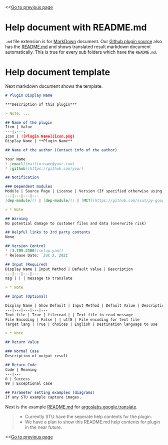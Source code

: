 <<[Go to previous page](ARGOS_RPA_POT_SDK_on_Windows10.md)

# Help document with README.md

`.md` file extension is for [MarkDown](https://www.markdownguide.org/) document.
Our [Github plugin source](https://github.com/Jerry-Chae/plugins) also has the [README.md](https://github.com/Jerry-Chae/plugins/blob/main/README.md) and shows translated result markdown document automatically. This is true for every sub folders which have the `README.md`.

# Help document template

Next markdown document shows the template.

```md
# Plugin Display Name

***Description of this plugin***

> Note: ...

## Name of the plugin
Item | Value
---|:---:
Icon | ![Plugin Name](icon.png) 
Display Name | **Plugin Name**

## Name of the author (Contact info of the author)

Your Name
* [email](mailto:name@your.com)
* [github](https://github.com/your)

## Notification

### Dependent modules
Module | Source Page | License | Version (If specified otherwise using recent version will be used)
---|---|---|---
[dep-module]() | [dep-module]() | [MIT](https://github.com/ssut/py-googletrans/blob/master/LICENSE) | 4.0

> * Note

## Warning 
No potential damage to customer files and data (overwrite risk)

## Helpful links to 3rd party contents
None

## Version Control 
* [3.705.2300](setup.yaml)
* Release Date: `Jul 5, 2021`

## Input (Required)
Display Name | Input Method | Default Value | Description
---|---|---|---
msg | | | message to translate

> * Note

## Input (Optional)

Display Name | Show Default | Input Method | Default Value | Description
---|---|---|---|---
Text file | True | fileread | | Text file to read message
File Encoding | False | | utf8 | File encoding for text file
Target lang | True | choices | English | Destination language to use

> * Note

## Return Value

### Normal Case
Description of output result

## Return Code
Code | Meaning
---|---
0 | Success
99 | Exceptional case

## Parameter setting examples (diagrams)
If any STU example capture images.
```

Next is the example [README.md](https://github.com/Jerry-Chae/plugins/blob/main/argoslabs/google/translate/README.md) for [argoslabs.google.translate](https://github.com/Jerry-Chae/plugins/tree/main/argoslabs/google/translate).

> * Currently STU have the seperate help contents for the plugin.
> * We have a plan to show this README.md help contents for plugin in the near future.

<<[Go to previous page](ARGOS_RPA_POT_SDK_on_Windows10.md)
